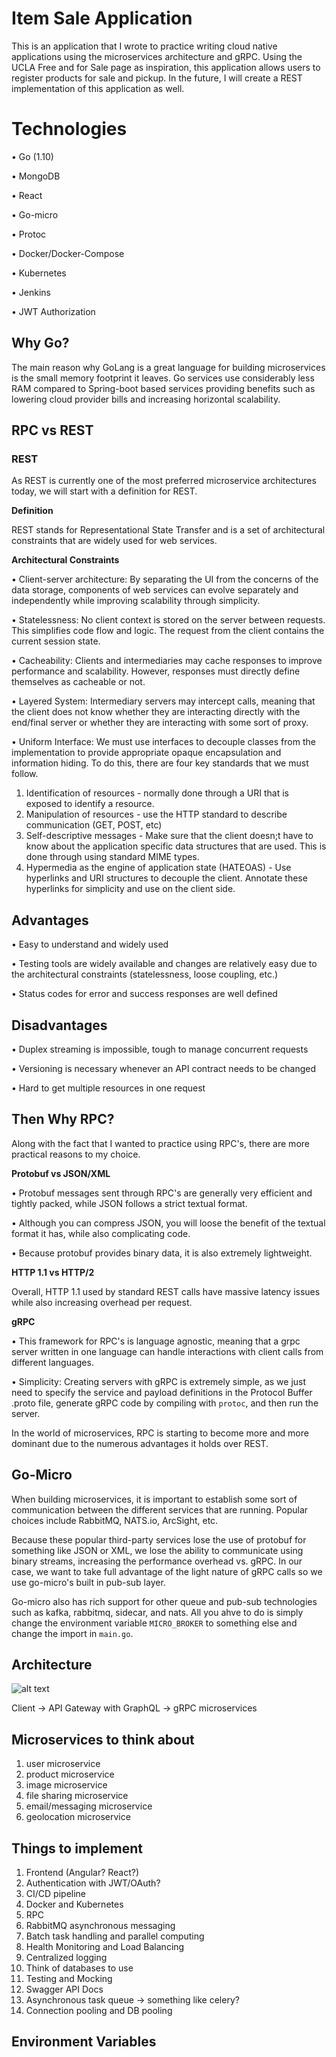 # Item Sale Application

This is an application that I wrote to practice writing cloud native applications using the microservices architecture and gRPC. Using the UCLA Free and for Sale page as inspiration, this application allows users to register products for sale and pickup. In the future, I will create a REST implementation of this application as well. 


# Technologies

• Go (1.10) 

• MongoDB

• React

• Go-micro

• Protoc

• Docker/Docker-Compose

• Kubernetes

• Jenkins

• JWT Authorization

## Why Go? 

The main reason why GoLang is a great language for building microservices is the small memory footprint it leaves. Go services use 
considerably less RAM compared to Spring-boot based services providing benefits such as lowering cloud provider bills and increasing horizontal scalability. 

## RPC vs REST

### REST

As REST is currently one of the most preferred microservice architectures today, we will start with a definition for REST.

**Definition**

REST stands for Representational State Transfer and is a set of architectural constraints that are widely used for web services.

__Architectural Constraints__

• Client-server architecture: By separating the UI from the concerns of the data storage, components of web services can evolve separately and independently while improving scalability through simplicity.

• Statelessness: No client context is stored on the server between requests. This simplifies code flow and logic. The request from the client contains the current session state.

• Cacheability: Clients and intermediaries may cache responses to improve performance and scalability. However, responses must directly define themselves as cacheable or not.

• Layered System: Intermediary servers may intercept calls, meaning that the client does not know whether they are interacting directly with the end/final server or whether they are interacting with some sort of proxy.

• Uniform Interface: We must use interfaces to decouple classes from the implementation to provide appropriate opaque encapsulation and information hiding. To do this, there are four key standards that we must follow.

1) Identification of resources - normally done through a URI that is exposed to identify a resource.
2) Manipulation of resources - use the HTTP standard to describe communication (GET, POST, etc) 
3) Self-descriptive messages - Make sure that the client doesn;t have to know about the application specific data structures that are used. This is done through using standard MIME types.
4) Hypermedia as the engine of application state (HATEOAS) - Use hyperlinks and URI structures to decouple the client. Annotate these hyperlinks for simplicity and use on the client side.

## Advantages

• Easy to understand and widely used

• Testing tools are widely available and changes are relatively easy due to the architectural constraints (statelessness, loose coupling, etc.)

• Status codes for error and success responses are well defined

## Disadvantages

• Duplex streaming is impossible, tough to manage concurrent requests

• Versioning is necessary whenever an API contract needs to be changed

• Hard to get multiple resources in one request

## Then Why RPC?

Along with the fact that I wanted to practice using RPC's, there are more practical reasons to my choice.

**Protobuf vs JSON/XML**

• Protobuf messages sent through RPC's are generally very efficient and tightly packed, while JSON follows a strict textual format.

• Although you can compress JSON, you will loose the benefit of the textual format it has, while also complicating code.

• Because protobuf provides binary data, it is also extremely lightweight.

**HTTP 1.1 vs HTTP/2**

Overall, HTTP 1.1 used by standard REST calls have massive latency issues while also increasing overhead per request. 

**gRPC**

• This framework for RPC's is language agnostic, meaning that a grpc server written in one language can handle interactions with client calls from different languages. 

• Simplicity: Creating servers with gRPC is extremely simple, as we just need to specify the service and payload definitions in the Protocol Buffer .proto file, generate gRPC code by compiling with `protoc`, and then run the server. 

In the world of microservices, RPC is starting to become more and more dominant due to the numerous advantages it holds over REST.


## Go-Micro

When building microservices, it is important to establish some sort of communication between the different services that are running. Popular choices include RabbitMQ, NATS.io, ArcSight, etc. 

Because these popular third-party services lose the use of protobuf for something like JSON or XML, we lose the ability to communicate using binary streams, increasing the performance overhead vs. gRPC. In our case, we want to take full advantage of the light nature of gRPC calls so we use go-micro's built in pub-sub layer.

Go-micro also has rich support for other queue and pub-sub technologies such as kafka, rabbitmq, sidecar, and nats. All you ahve to do is simply change the environment variable `MICRO_BROKER` to something else and change the import in `main.go`.


## Architecture

![alt text](https://drive.google.com/open?id=1UXyzFQDPYB9UAWt1vZvtqSjTso59mn1E)


Client -> API Gateway with GraphQL -> gRPC microservices
## Microservices to think about

1) user microservice 
2) product microservice
3) image microservice
4) file sharing microservice
5) email/messaging microservice
6) geolocation microservice

## Things to implement
1) Frontend (Angular? React?)
2) Authentication with JWT/OAuth?
3) CI/CD pipeline
4) Docker and Kubernetes
5) RPC
6) RabbitMQ asynchronous messaging
7) Batch task handling and parallel computing
8) Health Monitoring and Load Balancing
9) Centralized logging
10) Think of databases to use
11) Testing and Mocking
12) Swagger API Docs
13) Asynchronous task queue -> something like celery? 
14) Connection pooling and DB pooling

## Environment Variables

